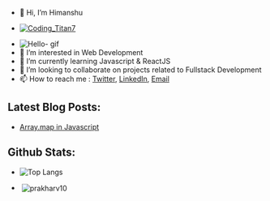 - 👋 Hi, I’m Himanshu
- <p align="left"> <a href="https://twitter.com/Coding_Titan7" target="blank"><img src="https://img.shields.io/twitter/follow/Coding_Titan7?logo=twitter&style=for-the-badge" alt="Coding_Titan7" /></a> </p>
- ![Hello- gif](https://media.giphy.com/media/Y8ocCgwtdj29O/giphy.gif)
- 👀 I’m interested in Web Development
- 🌱 I’m currently learning Javascript & ReactJS
- 💞️ I’m looking to collaborate on projects related to Fullstack Development
- 📫 How to reach me : [Twitter](https://twitter.com/Himansh77160323), [LinkedIn](https://www.linkedin.com/in/himanshu-dhawale-a30a421b2/), [Email](mailto:www.himanshudhawale9@gmail.com)
## Latest Blog Posts:
- [Array.map in Javascript](https://hashnode.com/post/arraymap-in-javascript-cksgsavxu070n1is1357rg74j)
## Github Stats:
- ![Top Langs](https://github-readme-stats.vercel.app/api/top-langs/?username=Himanshu-Dhawale&layout=compact&theme=tokyonight)
- <p>&nbsp;<img align="center" src="https://github-readme-stats.vercel.app/api?username=Himanshu-Dhawale&count_private=true&show_icons=true&theme=radical" alt="prakharv10" /></p>

<!---
Lawliet417/Lawliet417 is a ✨ special ✨ repository because its `README.md` (this file) appears on your GitHub profile.
You can click the Preview link to take a look at your changes.
--->
